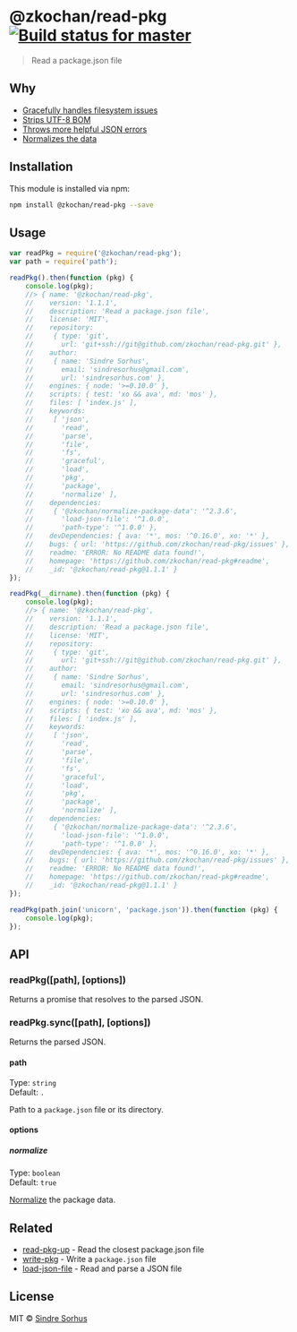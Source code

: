 <!--@'# ' + package.name + shields('travis')-->
# @zkochan/read-pkg[![Build status for master](https://img.shields.io/travis/zkochan/read-pkg/master.svg?style=flat)](https://travis-ci.org/zkochan/read-pkg)
<!--/@-->

> Read a package.json file

## Why

- [Gracefully handles filesystem issues](https://github.com/isaacs/node-graceful-fs)
- [Strips UTF-8 BOM](https://github.com/sindresorhus/strip-bom)
- [Throws more helpful JSON errors](https://github.com/sindresorhus/parse-json)
- [Normalizes the data](https://github.com/npm/normalize-package-data#what-normalization-currently-entails)

<!--@installation()-->
## Installation

This module is installed via npm:

```sh
npm install @zkochan/read-pkg --save
```
<!--/@-->

## Usage

<!--@example('example.js')-->
```js
var readPkg = require('@zkochan/read-pkg');
var path = require('path');

readPkg().then(function (pkg) {
	console.log(pkg);
	//> { name: '@zkochan/read-pkg',
	//    version: '1.1.1',
	//    description: 'Read a package.json file',
	//    license: 'MIT',
	//    repository: 
	//     { type: 'git',
	//       url: 'git+ssh://git@github.com/zkochan/read-pkg.git' },
	//    author: 
	//     { name: 'Sindre Sorhus',
	//       email: 'sindresorhus@gmail.com',
	//       url: 'sindresorhus.com' },
	//    engines: { node: '>=0.10.0' },
	//    scripts: { test: 'xo && ava', md: 'mos' },
	//    files: [ 'index.js' ],
	//    keywords: 
	//     [ 'json',
	//       'read',
	//       'parse',
	//       'file',
	//       'fs',
	//       'graceful',
	//       'load',
	//       'pkg',
	//       'package',
	//       'normalize' ],
	//    dependencies: 
	//     { '@zkochan/normalize-package-data': '^2.3.6',
	//       'load-json-file': '^1.0.0',
	//       'path-type': '^1.0.0' },
	//    devDependencies: { ava: '*', mos: '^0.16.0', xo: '*' },
	//    bugs: { url: 'https://github.com/zkochan/read-pkg/issues' },
	//    readme: 'ERROR: No README data found!',
	//    homepage: 'https://github.com/zkochan/read-pkg#readme',
	//    _id: '@zkochan/read-pkg@1.1.1' }
});

readPkg(__dirname).then(function (pkg) {
	console.log(pkg);
	//> { name: '@zkochan/read-pkg',
	//    version: '1.1.1',
	//    description: 'Read a package.json file',
	//    license: 'MIT',
	//    repository: 
	//     { type: 'git',
	//       url: 'git+ssh://git@github.com/zkochan/read-pkg.git' },
	//    author: 
	//     { name: 'Sindre Sorhus',
	//       email: 'sindresorhus@gmail.com',
	//       url: 'sindresorhus.com' },
	//    engines: { node: '>=0.10.0' },
	//    scripts: { test: 'xo && ava', md: 'mos' },
	//    files: [ 'index.js' ],
	//    keywords: 
	//     [ 'json',
	//       'read',
	//       'parse',
	//       'file',
	//       'fs',
	//       'graceful',
	//       'load',
	//       'pkg',
	//       'package',
	//       'normalize' ],
	//    dependencies: 
	//     { '@zkochan/normalize-package-data': '^2.3.6',
	//       'load-json-file': '^1.0.0',
	//       'path-type': '^1.0.0' },
	//    devDependencies: { ava: '*', mos: '^0.16.0', xo: '*' },
	//    bugs: { url: 'https://github.com/zkochan/read-pkg/issues' },
	//    readme: 'ERROR: No README data found!',
	//    homepage: 'https://github.com/zkochan/read-pkg#readme',
	//    _id: '@zkochan/read-pkg@1.1.1' }
});

readPkg(path.join('unicorn', 'package.json')).then(function (pkg) {
	console.log(pkg);
});
```
<!--/@-->

## API

### readPkg([path], [options])

Returns a promise that resolves to the parsed JSON.

### readPkg.sync([path], [options])

Returns the parsed JSON.

#### path

Type: `string`  
Default: `.`

Path to a `package.json` file or its directory.

#### options

##### normalize

Type: `boolean`  
Default: `true`

[Normalize](https://github.com/npm/normalize-package-data#what-normalization-currently-entails) the package data.

## Related

- [read-pkg-up](https://github.com/sindresorhus/read-pkg-up) - Read the closest package.json file
- [write-pkg](https://github.com/sindresorhus/write-pkg) - Write a `package.json` file
- [load-json-file](https://github.com/sindresorhus/load-json-file) - Read and parse a JSON file

<!--@license()-->
## License

MIT © [Sindre Sorhus](sindresorhus.com)
<!--/@-->
